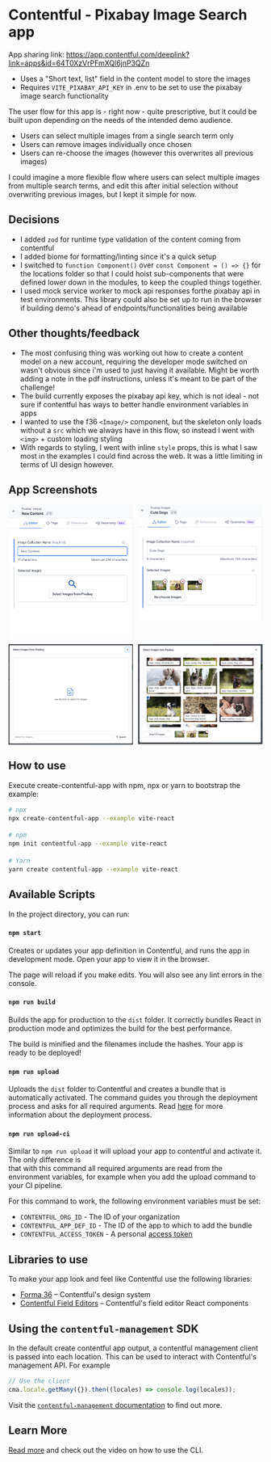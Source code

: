 # Contentful - Pixabay Image Search app

App sharing link: https://app.contentful.com/deeplink?link=apps&id=64T0XzVrPFmXQl6jnP3QZn

- Uses a "Short text, list" field in the content model to store the images
- Requires `VITE_PIXABAY_API_KEY` in .env to be set to use the pixabay image search functionality

The user flow for this app is - right now - quite prescriptive, but it could be built upon depending on the needs of the intended demo audience.
- Users can select multiple images from a single search term only
- Users can remove images individually once chosen
- Users can re-choose the images (however this overwrites all previous images)

I could imagine a more flexible flow where users can select multiple images from multiple search terms, and edit this after initial selection without overwriting previous images, but I kept it simple for now.

## Decisions

- I added `zod` for runtime type validation of the content coming from contentful
- I added biome for formatting/linting since it's a quick setup
- I switched to `function Component()` over `const Component = () => {}` for the locations folder so that I could hoist sub-components that were defined lower down in the modules, to keep the coupled things together.
- I used mock service worker to mock api responses forthe pixabay api in test environments. This library could also be set up to run in the browser if building demo's ahead of endpoints/functionalities being available


## Other thoughts/feedback

- The most confusing thing was working out how to create a content model on a new account, requiring the developer mode switched on wasn't obvious since i'm used to just having it available. Might be worth adding a note in the pdf instructions, unless it's meant to be part of the challenge!
- The build currently exposes the pixabay api key, which is not ideal - not sure if contentful has ways to better handle environment variables in apps
- I wanted to use the f36 `<Image/>` component, but the skeleton only loads without a `src` which we always have in this flow, so instead I went with `<img>` + custom loading styling
- With regards to styling, I went with inline `style` props, this is what I saw most in the examples I could find across the web. It was a little limiting in terms of UI design however.

## App Screenshots

<div style="display: grid; grid-template-columns: repeat(2, 1fr); gap: 10px;">
  <img src="./docs/DefaultFieldState.png" style="width: 100%;">
  <img src="./docs/SelectedFieldState.png" style="width: 100%;">
  <img src="./docs/DefaultDialogState.png" style="width: 100%;">
  <img src="./docs/SelectedDialogState.png" style="width: 100%;">
</div>

## How to use

Execute create-contentful-app with npm, npx or yarn to bootstrap the example:

```bash
# npx
npx create-contentful-app --example vite-react

# npm
npm init contentful-app --example vite-react

# Yarn
yarn create contentful-app --example vite-react
```

## Available Scripts

In the project directory, you can run:

#### `npm start`

Creates or updates your app definition in Contentful, and runs the app in development mode.
Open your app to view it in the browser.

The page will reload if you make edits.
You will also see any lint errors in the console.

#### `npm run build`

Builds the app for production to the `dist` folder.
It correctly bundles React in production mode and optimizes the build for the best performance.

The build is minified and the filenames include the hashes.
Your app is ready to be deployed!

#### `npm run upload`

Uploads the `dist` folder to Contentful and creates a bundle that is automatically activated.
The command guides you through the deployment process and asks for all required arguments.
Read [here](https://www.contentful.com/developers/docs/extensibility/app-framework/create-contentful-app/#deploy-with-contentful) for more information about the deployment process.

#### `npm run upload-ci`

Similar to `npm run upload` it will upload your app to contentful and activate it. The only difference is  
that with this command all required arguments are read from the environment variables, for example when you add
the upload command to your CI pipeline.

For this command to work, the following environment variables must be set:

- `CONTENTFUL_ORG_ID` - The ID of your organization
- `CONTENTFUL_APP_DEF_ID` - The ID of the app to which to add the bundle
- `CONTENTFUL_ACCESS_TOKEN` - A personal [access token](https://www.contentful.com/developers/docs/references/content-management-api/#/reference/personal-access-tokens)

## Libraries to use

To make your app look and feel like Contentful use the following libraries:

- [Forma 36](https://f36.contentful.com/) – Contentful's design system
- [Contentful Field Editors](https://www.contentful.com/developers/docs/extensibility/field-editors/) – Contentful's field editor React components

## Using the `contentful-management` SDK

In the default create contentful app output, a contentful management client is
passed into each location. This can be used to interact with Contentful's
management API. For example

```js
// Use the client
cma.locale.getMany({}).then((locales) => console.log(locales));
```

Visit the [`contentful-management` documentation](https://www.contentful.com/developers/docs/extensibility/app-framework/sdk/#using-the-contentful-management-library)
to find out more.

## Learn More

[Read more](https://www.contentful.com/developers/docs/extensibility/app-framework/create-contentful-app/) and check out the video on how to use the CLI.
